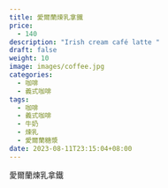 ```yaml
---
title: 愛爾蘭煉乳拿鐵
price:
  - 140
description: "Irish cream café latte "
draft: false
weight: 10
image: images/coffee.jpg
categories:
  - 咖啡
  - 義式咖啡
tags:
  - 咖啡
  - 義式咖啡
  - 牛奶
  - 煉乳
  - 愛爾蘭糖漿
date: 2023-08-11T23:15:04+08:00
---
```


 愛爾蘭煉乳拿鐵

